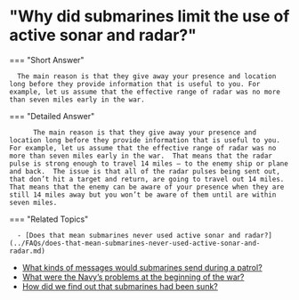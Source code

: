 # "Why did submarines limit the use of active sonar and radar?"

  === "Short Answer"

      The main reason is that they give away your presence and location long before they provide information that is useful to you. For example, let us assume that the effective range of radar was no more than seven miles early in the war.

  === "Detailed Answer"

          The main reason is that they give away your presence and location long before they provide information that is useful to you.  For example, let us assume that the effective range of radar was no more than seven miles early in the war.  That means that the radar pulse is strong enough to travel 14 miles – to the enemy ship or plane and back.  The issue is that all of the radar pulses being sent out, that don’t hit a target and return, are going to travel out 14 miles.  That means that the enemy can be aware of your presence when they are still 14 miles away but you won’t be aware of them until are within seven miles.

  === "Related Topics"

      - [Does that mean submarines never used active sonar and radar?](../FAQs/does-that-mean-submarines-never-used-active-sonar-and-radar.md)
- [What kinds of messages would submarines send during a patrol?](../FAQs/what-kinds-of-messages-would-submarines-send-during-a-patrol.md)
- [What were the Navy’s problems at the beginning of the war?](../FAQs/what-were-the-navys-problems-at-the-beginning-of-the-war.md)
- [How did we find out that submarines had been sunk?](../FAQs/how-did-we-find-out-that-submarines-had-been-sunk.md)
